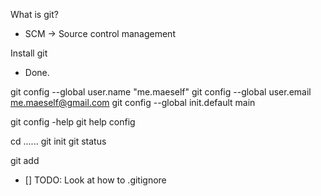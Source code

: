 What is git?
- SCM -> Source control management

Install git
- Done.

git config --global user.name "me.maeself"
git config --global user.email me.maeself@gmail.com
git config --global init.default main

git config -help
git help config

cd ......
git init
git status

git add

- [] TODO: Look at how to .gitignore